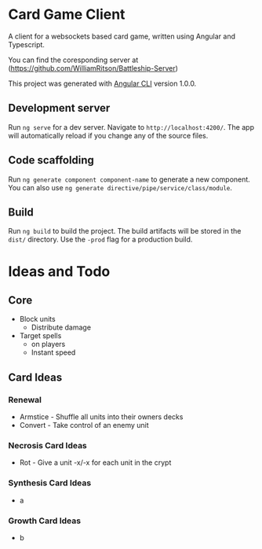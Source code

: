 # Card Game Client

A client for a websockets based card game, written using Angular and Typescript.

You can find the coresponding server at (https://github.com/WilliamRitson/Battleship-Server)

This project was generated with [Angular CLI](https://github.com/angular/angular-cli) version 1.0.0.

## Development server

Run `ng serve` for a dev server. Navigate to `http://localhost:4200/`. The app will automatically reload if you change any of the source files.

## Code scaffolding

Run `ng generate component component-name` to generate a new component. You can also use `ng generate directive/pipe/service/class/module`.

## Build

Run `ng build` to build the project. The build artifacts will be stored in the `dist/` directory. Use the `-prod` flag for a production build.

# Ideas and Todo

## Core 
    
* Block units
    * Distribute damage
* Target spells
    * on players
    * Instant speed

## Card Ideas

### Renewal
* Armstice - Shuffle all units into their owners decks
* Convert - Take control of an enemy unit

### Necrosis Card Ideas
* Rot - Give a unit -x/-x for each unit in the crypt

### Synthesis Card Ideas
* a

### Growth Card Ideas
* b



